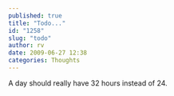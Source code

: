 ```yaml
---
published: true
title: "Todo..."
id: "1258"
slug: "todo"
author: rv
date: 2009-06-27 12:38
categories: Thoughts
---
```

A day should really have 32 hours instead of 24.